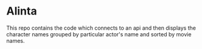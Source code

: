 # Alinta
This repo contains the code which connects to an api and then displays the character names grouped by particular actor's name and sorted by movie names.
